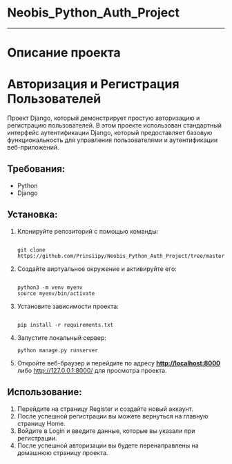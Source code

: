 # Neobis_Python_Auth_Project
----------------------------
# Описание проекта
# **Авторизация и Регистрация Пользователей**

Проект Django, который демонстрирует простую авторизацию и регистрацию пользователей. В этом проекте использован стандартный интерфейс аутентификации Django, который предоставляет базовую функциональность для управления пользователями и аутентификации веб-приложений.

## **Требования:**

- Python
- Django 

## **Установка:**

1. Клонируйте репозиторий с помощью команды:
    
    ```
    
    git clone https://github.com/Prinsiipy/Neobis_Python_Auth_Project/tree/master/myproject.git
    
    ```
    
2. Создайте виртуальное окружение и активируйте его:
    
    ```
    
    python3 -m venv myenv
    source myenv/bin/activate
    
    ```
    
3. Установите зависимости проекта:
    
    ```
    
    pip install -r requirements.txt
    
    ```
    
4. Запустите локальный сервер:
    
    ```
    python manage.py runserver
    
    ```
    
5. Откройте веб-браузер и перейдите по адресу **[http://localhost:8000](http://localhost:8000/)** либо http://127.0.0.1:8000/ для просмотра проекта.

## **Использование:**

1. Перейдите на страницу Register и создайте новый аккаунт.
2. После успешной регистрации вы можете вернуться на главную страницу Home.
3. Войдите в Login и введите данные, которые вы указали при регистрации.
4. После успешной авторизации вы будете перенаправлены на домашнюю страницу проекта.
